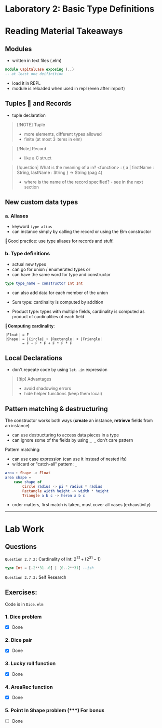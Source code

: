 # Laboratory 2: Basic Type Definitions

# Reading Material Takeaways

## Modules
- written in text files (.elm)
```elm
module CapitalCase exposing (..)
-- at least one deifinition
```
- load it in REPL
- module is reloaded when used in repl (even after import)


## Tuples 🌷 and Records
- tuple declaration

> [!NOTE] Tuple
> - more elements, different types allowed
> - finite (at most 3 items in elm)

> [!Note] Record
> - like a C struct

> [!question] What is the meaning of a in?
> \<function> : { a | firstName : String, lastName : String } -> String (pag 4)
> - where is the name of the record specified? - see in the next section

## New custom data types
### a. Aliases
- keyword `type alias` 
- can instance simply by calling the record or using the Elm constructor

🌟Good practice: use type aliases for records and stuff.

### b. Type definitions
- actual new types
- can go for union / enumerated types or 
- can have the same word for type and constructor

```elm
type type_name = constructor Int Int
```

- can also add data for each member of the union

- Sum type: cardinality is computed by addition 
- Product type: types with multiple fields, cardinality is computed as product of cardinalities of each field

🚩**Computing cardinality**:
```
|Float| = F
|Shape| = |Circle| + |Rectangle| + |Triangle|
		= F + F * F + F * F * F
```

## Local Declarations
- don't repeate code by using `let..in` expression

> [!tip] Advantages
> - avoid shadowing errors
> - hide helper functions (keep them local)

## Pattern matching & destructuring
The constructor works both ways (**create** an instance, **retrieve** fields from an instance)

- can use destructuring to access data pieces in a type
- can ignore some of the fields by using `_ _` don't care pattern

Pattern matching:
- can use case expression (can use it instead of nested ifs)
- wildcard or "catch-all" pattern: `_`

```elm
area : Shape -> Float
area shape =
	case shape of
		Circle radius -> pi * radius * radius
		Rectangle width height -> width * height
		Triangle a b c -> heron a b c
```

- order matters, first match is taken, must cover all cases (exhaustivity)

---
# Lab Work

## Questions

`Question 2.7.2:` Cardinality of Int: $2^{31} + (2^{31}-1)$ 

```elm
type Int = [-2**31..0] | [0..2**31] --ish
```

`Question 2.7.3:` Self Research

## Exercises:

Code is in `Dice.elm`

### 1. Dice problem
- [x] Done
### 2. Dice pair
- [x] Done

### 3. Lucky roll function
- [x] Done

### 4. AreaRec function
- [x] Done

### 5. Point In Shape problem (\*\*\*) For bonus
- [ ] Done